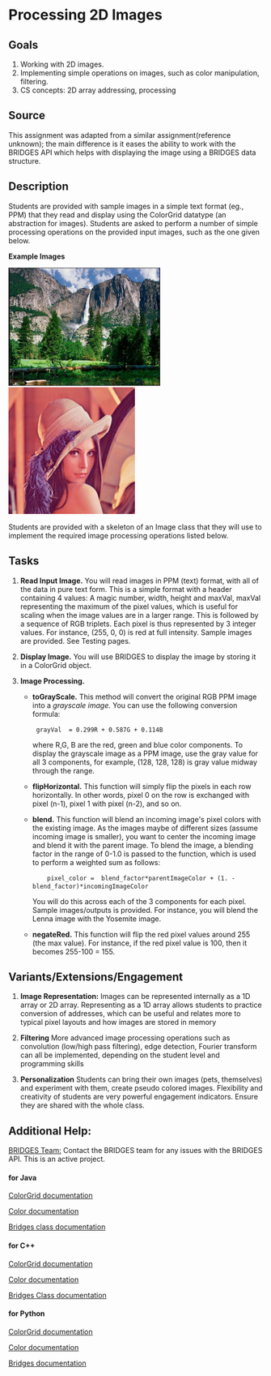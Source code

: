 Processing 2D Images
====================

## Goals

1. Working with 2D images.
2. Implementing simple operations on images, such as color manipulation, 
	filtering.
3. CS concepts: 2D array addressing, processing

## Source
This assignment was adapted from a similar assignment(reference unknown); the 
main difference is it eases the ability to work with the BRIDGES API which
helps with displaying the image  using a BRIDGES data structure.

## Description
Students are provided with sample images in a simple text format (eg., PPM) 
that they read and display using the ColorGrid datatype (an abstraction for 
images). Students are asked to perform a number of simple processing 
operations on the provided input images, such as the one given below. 

**Example Images**

<img src="./figures/yosemite.jpg" alt="Example Image" width="300px" /> 
<img src="./figures/Lenna.jpg" alt="Example Image" width="250px" />

Students are provided with a skeleton of an Image class that they will use
to implement the required image processing operations listed below.

 
## Tasks

1. **Read Input Image.** You will read images in PPM (text) format, with all 
	of the data in pure text form. This is a simple format with a header 
	containing 4 values: A magic number, width, height and maxVal,  maxVal 
	representing the maximum of the pixel values, which is useful for 
	scaling when the image values are in a larger range. This is followed 
	by a  sequence of RGB triplets. Each pixel is thus represented by 3 
	integer values. For instance, (255, 0, 0) is red at full  intensity.
	Sample images are provided. See  Testing pages.  
2. **Display Image.** You will use BRIDGES to display the image by storing it in
	a ColorGrid object.
3. **Image Processing.**

	 * **toGrayScale.** This method will convert the original RGB PPM image into a 
		*grayscale image.*  You can use the following conversion formula: 

			grayVal  = 0.299R + 0.587G + 0.114B

		where R,G, B are the red, green and blue color components. To display 
		the grayscale image as a PPM image, use the gray value for all 3 
		components,  for example, (128, 128, 128) is gray value midway through 
		the range.

	 * **flipHorizontal.** This function will simply flip the pixels in each 
		row horizontally. In other words, pixel 0 on the row is exchanged 
		with pixel (n-1),  pixel 1 with pixel (n-2), and so on.
	
	 * **blend.** This function will blend an incoming image's pixel colors 
		with the  existing image. As the images maybe of different sizes 
		(assume incoming image is smaller), you want to center the incoming 
		image and blend it with the parent image. To blend the image, a 
		blending factor in the range of 0-1.0 is passed to the function, 
		which is used to perform a weighted sum as follows:

               pixel_color =  blend_factor*parentImageColor + (1. - blend_factor)*incomingImageColor

		You will do this across each of the 3 components for each pixel. 
		Sample images/outputs is provided.  For instance, you will blend the 
		Lenna image  with  the Yosemite image. 

	 * **negateRed.** This function will flip the red pixel values around 255 
		(the max value). For instance, if the red pixel value is 100, 
		then it becomes 255-100 = 155.


## Variants/Extensions/Engagement

1. **Image Representation:** Images can be represented internally as a 1D array
	or 2D array. Representing as a 1D array  allows students to practice 
	conversion of addresses, which can be useful and relates more to typical
	pixel layouts and how images are stored in memory

2. **Filtering** More advanced image processing operations such as convolution
	(low/high pass filtering), edge detection, Fourier transform can all be
	implemented, depending on the student level and programming skills 

3. **Personalization** Students can bring their own images (pets, themselves)
	and experiment with them, create pseudo colored images. Flexibility and
	creativity of students are very powerful engagement indicators. Ensure
	they are shared with the whole class.

## Additional Help:

[BRIDGES Team:](http://bridgesuncc.github.io/) Contact the BRIDGES team for any 
issues with the BRIDGES API. This is an active project.


#### for Java


[ColorGrid documentation](http://bridgesuncc.github.io/doc/java-api/current/html/classbridges_1_1base_1_1_color_grid.html)

[Color documentation](http://bridgesuncc.github.io/doc/java-api/current/html/classbridges_1_1base_1_1_color.html)

[Bridges class documentation](http://bridgesuncc.github.io/doc/java-api/current/html/classbridges_1_1connect_1_1_bridges.html)

#### for C++

[ColorGrid documentation](http://bridgesuncc.github.io/doc/cxx-api/current/html/classbridges_1_1datastructure_1_1_color_grid.html)

[Color documentation](http://bridgesuncc.github.io/doc/cxx-api/current/html/classbridges_1_1datastructure_1_1_color.html)

[Bridges Class documentation](http://bridgesuncc.github.io/doc/cxx-api/current/html/classbridges_1_1_bridges.html)


#### for Python

[ColorGrid documentation](http://bridgesuncc.github.io/doc/python-api/current/html/classbridges_1_1color__grid_1_1_color_grid.html)

[Color documentation](http://bridgesuncc.github.io/doc/python-api/current/html/classbridges_1_1color_1_1_color.html)

[Bridges documentation](http://bridgesuncc.github.io/doc/python-api/current/html/classbridges_1_1bridges_1_1_bridges.html)

